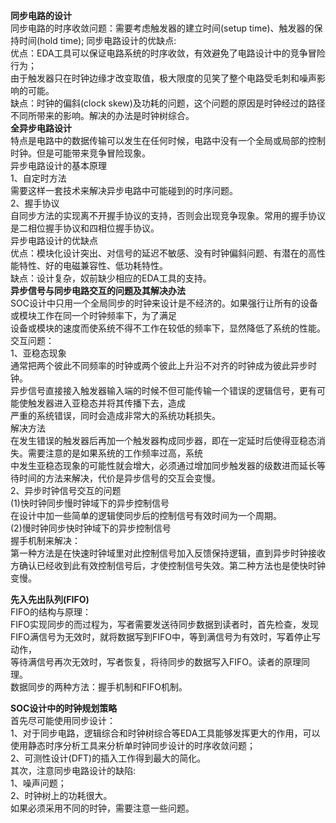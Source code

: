**同步电路的设计**   
同步电路的时序收敛问题：需要考虑触发器的建立时间(setup time)、触发器的保持时间(hold time);
同步电路设计的优缺点:   
优点：EDA工具可以保证电路系统的时序收敛，有效避免了电路设计中的竞争冒险行为；    
由于触发器只在时钟边缘才改变取值，极大限度的见笑了整个电路受毛刺和噪声影响的可能。   
缺点：时钟的偏斜(clock skew)及功耗的问题，这个问题的原因是时钟经过的路径不同所带来的影响。解决的办法是时钟树综合。   
**全异步电路设计**   
特点是电路中的数据传输可以发生在任何时候，电路中没有一个全局或局部的控制时钟。但是可能带来竞争冒险现象。    
异步电路设计的基本原理   
1、自定时方法   
需要这样一套技术来解决异步电路中可能碰到的时序问题。    
2、握手协议    
自同步方法的实现离不开握手协议的支持，否则会出现竞争现象。常用的握手协议是二相位握手协议和四相位握手协议。   
异步电路设计的优缺点    
优点：模块化设计突出、对信号的延迟不敏感、没有时钟偏斜问题、有潜在的高性能特性、好的电磁兼容性、低功耗特性。    
缺点：设计复杂，奴前缺少相应的EDA工具的支持。    
**异步信号与同步电路交互的问题及其解决办法**    
SOC设计中只用一个全局同步的时钟来设计是不经济的。如果强行让所有的设备或模块工作在同一个时钟频率下，为了满足   
设备或模块的速度而使系统不得不工作在较低的频率下，显然降低了系统的性能。    
交互问题：   
1、亚稳态现象   
通常把两个彼此不同频率的时钟或两个彼此上升沿不对齐的时钟成为彼此异步时钟。   
异步信号直接接入触发器输入端的时候不但可能传输一个错误的逻辑信号，更有可能使触发器进入亚稳态并将其传播下去，造成    
严重的系统错误，同时会造成非常大的系统功耗损失。    
解决方法    
在发生错误的触发器后再加一个触发器构成同步器，即在一定延时后使得亚稳态消失。需要注意的是如果系统的工作频率过高，系统    
中发生亚稳态现象的可能性就会增大，必须通过增加同步触发器的级数进而延长等待时间的方法来解决，代价是异步信号的交互会变慢。    
2、异步时钟信号交互的问题   
(1)快时钟同步慢时钟域下的异步控制信号    
在设计中加一些简单的逻辑使同步后的控制信号有效时间为一个周期。   
(2)慢时钟同步快时钟域下的异步控制信号    
握手机制来解决：    
第一种方法是在快速时钟域里对此控制信号加入反馈保持逻辑，直到异步时钟接收方确认已经收到此有效控制信号后，才使控制信号失效。第二种方法也是使快时钟变慢。  

**先入先出队列(FIFO)**    
FIFO的结构与原理：   
FIFO实现同步的而过程为，写者需要发送待同步数据到读者时，首先检查，发现FIFO满信号为无效时，就将数据写到FIFO中，等到满信号为有效时，写着停止写动作，   
等待满信号再次无效时，写者恢复，将待同步的数据写入FIFO。读者的原理同理。    
数据同步的两种方法：握手机制和FIFO机制。    

**SOC设计中的时钟规划策略**   
首先尽可能使用同步设计：    
1、对于同步电路，逻辑综合和时钟树综合等EDA工具能够发挥更大的作用，可以使用静态时序分析工具来分析单时钟同步设计的时序收敛问题；   
2、可测性设计(DFT)的插入工作得到最大的简化。   
其次，注意同步电路设计的缺陷:   
1、噪声问题；   
2、时钟树上的功耗很大。    
如果必须采用不同的时钟，需要注意一些问题。   





